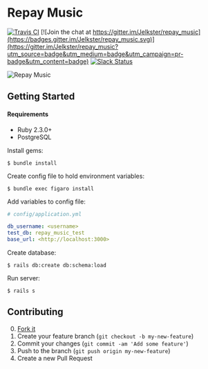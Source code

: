 # Repay Music 

[![Travis CI](https://api.travis-ci.org/Jelkster/repay_music.svg)](https://travis-ci.org/Jelkster/repay_music)
[![Join the chat at https://gitter.im/Jelkster/repay_music](https://badges.gitter.im/Jelkster/repay_music.svg)](https://gitter.im/Jelkster/repay_music?utm_source=badge&utm_medium=badge&utm_campaign=pr-badge&utm_content=badge)
[![Slack Status](https://repaymusic-slack.herokuapp.com/badge.svg)](https://repaymusic-slack.herokuapp.com)


![Repay Music](https://pbs.twimg.com/profile_images/581117997986770944/82TUitVE.png)

## Getting Started

#### Requirements
- Ruby 2.3.0+
- PostgreSQL

Install gems:
```
$ bundle install
```

Create config file to hold environment variables:
```
$ bundle exec figaro install
```

Add variables to config file:
```yaml
# config/application.yml

db_username: <username>
test_db: repay_music_test
base_url: <http://localhost:3000>
```

Create database:
```
$ rails db:create db:schema:load
```

Run server:
```
$ rails s
```

## Contributing

0. [Fork it](https://github.com/Jelkster/repay_music/fork)
1. Create your feature branch (`git checkout -b my-new-feature`)
2. Commit your changes (`git commit -am 'Add some feature'`)
3. Push to the branch (`git push origin my-new-feature`)
4. Create a new Pull Request
